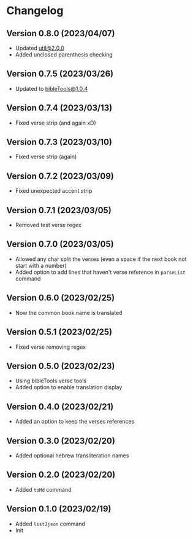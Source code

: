 # Changelog

## Version 0.8.0 (2023/04/07)

- Updated util@2.0.0
- Added unclosed parenthesis checking

## Version 0.7.5 (2023/03/26)

- Updated to bibleTools@1.0.4

## Version 0.7.4 (2023/03/13)

- Fixed verse strip (and again xD)

## Version 0.7.3 (2023/03/10)

- Fixed verse strip (again)

## Version 0.7.2 (2023/03/09)

- Fixed unexpected accent strip

## Version 0.7.1 (2023/03/05)

- Removed test verse regex

## Version 0.7.0 (2023/03/05)

- Allowed any char split the verses (even a space if the next book not start with a number)
- Added option to add lines that haven't verse reference in `parseList` command

## Version 0.6.0 (2023/02/25)

- Now the common book name is translated

## Version 0.5.1 (2023/02/25)

- Fixed verse removing regex

## Version 0.5.0 (2023/02/23)

- Using bibleTools verse tools
- Added option to enable translation display

## Version 0.4.0 (2023/02/21)

- Added an option to keep the verses references

## Version 0.3.0 (2023/02/20)

- Added optional hebrew transliteration names

## Version 0.2.0 (2023/02/20)

- Added `toMd` command

## Version 0.1.0 (2023/02/19)

- Added `list2json` command
- Init
